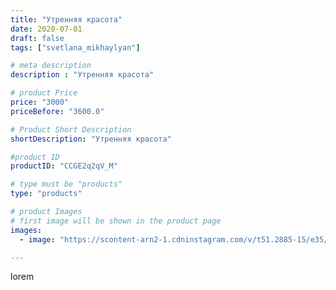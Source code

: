 ```yaml
---
title: "Утренняя красота"
date: 2020-07-01
draft: false
tags: ["svetlana_mikhaylyan"]

# meta description
description : "Утренняя красота"

# product Price
price: "3000"
priceBefore: "3600.0"

# Product Short Description
shortDescription: "Утренняя красота"

#product ID
productID: "CCGE2q2qV_M"

# type must be "products"
type: "products"

# product Images
# first image will be shown in the product page
images:
  - image: "https://scontent-arn2-1.cdninstagram.com/v/t51.2885-15/e35/106370068_315014506328332_6945173710026369238_n.jpg?se=7&tp=1&_nc_ht=scontent-arn2-1.cdninstagram.com&_nc_cat=104&_nc_ohc=RCkU2aoycG8AX-DKhxI&oh=4a1c778b36fbbfd48c8d0c77dd2b8404&oe=607539F9&ig_cache_key=MjM0MzU4MjAwNTE0NDkzNjM5Ng%3D%3D.2"

---
```

lorem
